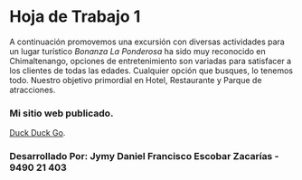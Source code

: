 # Hoja de Trabajo 1
A continuación promovemos una excursión con diversas actividades para un lugar turístico *Bonanza La Ponderosa* ha sido muy reconocido en Chimaltenango, opciones de entretenimiento son variadas para satisfacer a los clientes de todas las edades. Cualquier opción que busques, lo tenemos todo. Nuestro objetivo primordial en Hotel, Restaurante y Parque de atracciones.

### Mi sitio web publicado.
[Duck Duck Go](https://duckduckgo.com).

### Desarrollado Por: Jymy Daniel Francisco Escobar Zacarías - 9490 21 403
